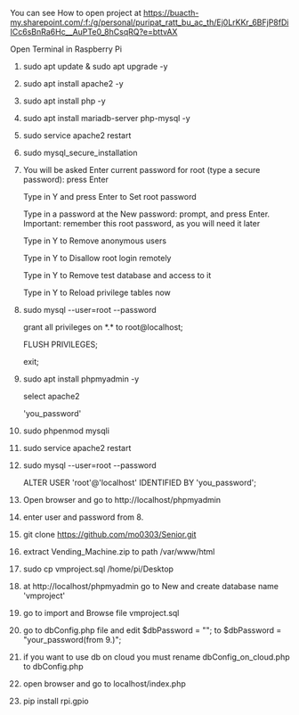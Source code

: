 You can see How to open project at 
https://buacth-my.sharepoint.com/:f:/g/personal/puripat_ratt_bu_ac_th/Ej0LrKKr_6BFjP8fDiICc6sBnRa6Hc__AuPTe0_8hCsqRQ?e=bttvAX

Open Terminal in Raspberry Pi
1. sudo apt update & sudo apt upgrade -y
2. sudo apt install apache2 -y 
3. sudo apt install php -y
4. sudo apt install mariadb-server php-mysql -y
5. sudo service apache2 restart
6. sudo mysql_secure_installation
7. You will be asked Enter current password for root (type a secure password): press Enter

	Type in Y and press Enter to Set root password
	
	Type in a password at the New password: prompt, and press Enter. Important: remember this root password, as you will need it later
	
	Type in Y to Remove anonymous users
	
	Type in Y to Disallow root login remotely
	
	Type in Y to Remove test database and access to it
	
	Type in Y to Reload privilege tables now
	
8. sudo mysql --user=root --password

	 grant all privileges on \*.\* to root@localhost;

	 FLUSH PRIVILEGES;
	 
	 exit;
	 
9. sudo apt install phpmyadmin -y

	 select apache2

	 'you_password'


10. sudo phpenmod mysqli
11. sudo service apache2 restart
12. sudo mysql --user=root --password

	 ALTER USER 'root'@'localhost' IDENTIFIED BY 'you_password';

13. Open browser and go to http://localhost/phpmyadmin
14. enter user and password from 8.
15. git clone https://github.com/mo0303/Senior.git
16. extract Vending_Machine.zip to path /var/www/html
17. sudo cp vmproject.sql /home/pi/Desktop
18. at http://localhost/phpmyadmin go to New and create database name 'vmproject'
19. go to import and Browse file vmproject.sql
20. go to dbConfig.php file and edit $dbPassword = ""; to $dbPassword = "your_password(from 9.)";
21. if you want to use db on cloud 
	you must rename dbConfig_on_cloud.php to dbConfig.php
21. open browser and go to localhost/index.php
22. pip install rpi.gpio

